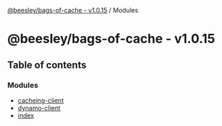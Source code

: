 [@beesley/bags-of-cache - v1.0.15](README.md) / Modules

# @beesley/bags-of-cache - v1.0.15

## Table of contents

### Modules

- [cacheing-client](modules/cacheing_client.md)
- [dynamo-client](modules/dynamo_client.md)
- [index](modules/index.md)
